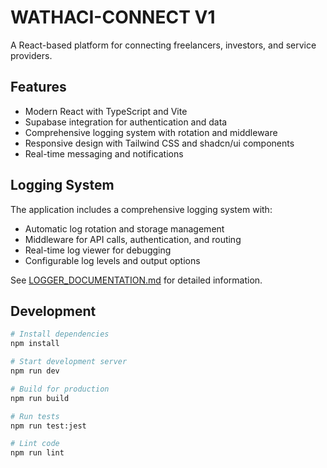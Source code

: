 # WATHACI-CONNECT V1

A React-based platform for connecting freelancers, investors, and service providers.

## Features

- Modern React with TypeScript and Vite
- Supabase integration for authentication and data
- Comprehensive logging system with rotation and middleware
- Responsive design with Tailwind CSS and shadcn/ui components
- Real-time messaging and notifications

## Logging System

The application includes a comprehensive logging system with:
- Automatic log rotation and storage management
- Middleware for API calls, authentication, and routing
- Real-time log viewer for debugging
- Configurable log levels and output options

See [LOGGER_DOCUMENTATION.md](./LOGGER_DOCUMENTATION.md) for detailed information.

## Development

```bash
# Install dependencies
npm install

# Start development server
npm run dev

# Build for production
npm run build

# Run tests
npm run test:jest

# Lint code
npm run lint
```
